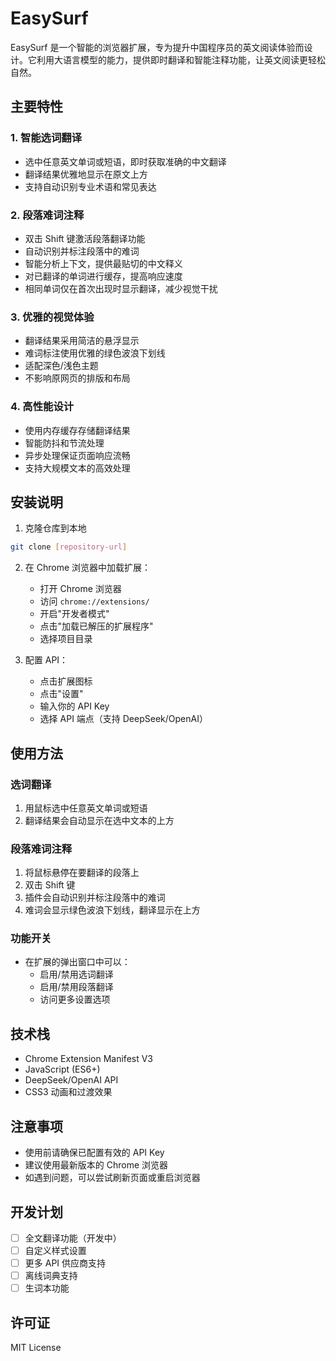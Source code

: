 # EasySurf

EasySurf 是一个智能的浏览器扩展，专为提升中国程序员的英文阅读体验而设计。它利用大语言模型的能力，提供即时翻译和智能注释功能，让英文阅读更轻松自然。

## 主要特性

### 1. 智能选词翻译
- 选中任意英文单词或短语，即时获取准确的中文翻译
- 翻译结果优雅地显示在原文上方
- 支持自动识别专业术语和常见表达

### 2. 段落难词注释
- 双击 Shift 键激活段落翻译功能
- 自动识别并标注段落中的难词
- 智能分析上下文，提供最贴切的中文释义
- 对已翻译的单词进行缓存，提高响应速度
- 相同单词仅在首次出现时显示翻译，减少视觉干扰

### 3. 优雅的视觉体验
- 翻译结果采用简洁的悬浮显示
- 难词标注使用优雅的绿色波浪下划线
- 适配深色/浅色主题
- 不影响原网页的排版和布局

### 4. 高性能设计
- 使用内存缓存存储翻译结果
- 智能防抖和节流处理
- 异步处理保证页面响应流畅
- 支持大规模文本的高效处理

## 安装说明

1. 克隆仓库到本地
```bash
git clone [repository-url]
```

2. 在 Chrome 浏览器中加载扩展：
   - 打开 Chrome 浏览器
   - 访问 `chrome://extensions/`
   - 开启"开发者模式"
   - 点击"加载已解压的扩展程序"
   - 选择项目目录

3. 配置 API：
   - 点击扩展图标
   - 点击"设置"
   - 输入你的 API Key
   - 选择 API 端点（支持 DeepSeek/OpenAI）

## 使用方法

### 选词翻译
1. 用鼠标选中任意英文单词或短语
2. 翻译结果会自动显示在选中文本的上方

### 段落难词注释
1. 将鼠标悬停在要翻译的段落上
2. 双击 Shift 键
3. 插件会自动识别并标注段落中的难词
4. 难词会显示绿色波浪下划线，翻译显示在上方

### 功能开关
- 在扩展的弹出窗口中可以：
  - 启用/禁用选词翻译
  - 启用/禁用段落翻译
  - 访问更多设置选项

## 技术栈

- Chrome Extension Manifest V3
- JavaScript (ES6+)
- DeepSeek/OpenAI API
- CSS3 动画和过渡效果

## 注意事项

- 使用前请确保已配置有效的 API Key
- 建议使用最新版本的 Chrome 浏览器
- 如遇到问题，可以尝试刷新页面或重启浏览器

## 开发计划

- [ ] 全文翻译功能（开发中）
- [ ] 自定义样式设置
- [ ] 更多 API 供应商支持
- [ ] 离线词典支持
- [ ] 生词本功能

## 许可证

MIT License 